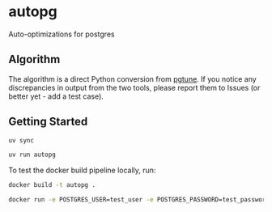 # autopg

Auto-optimizations for postgres

## Algorithm

The algorithm is a direct Python conversion from [pgtune](https://pgtune.leopard.in.ua/). If you notice any discrepancies in output from the two tools, please report them to Issues (or better yet - add a test case).

## Getting Started

```bash
uv sync
```

```bash
uv run autopg
```

To test the docker build pipeline locally, run:

```bash
docker build -t autopg .
```

```bash
docker run -e POSTGRES_USER=test_user -e POSTGRES_PASSWORD=test_password autopg
```
